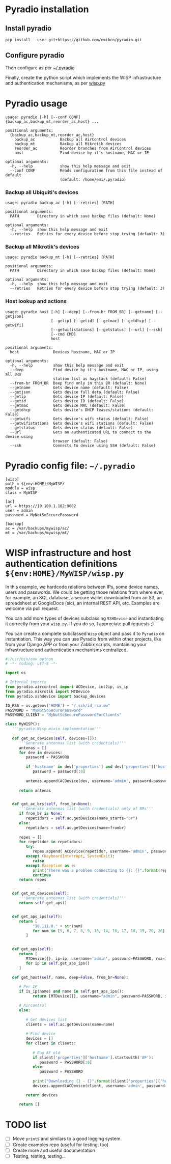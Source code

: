 # Pyradio installation
## Install pyradio
```shell
pip install --user git+https://github.com/emibcn/pyradio.git
```

## Configure pyradio
Then configure as per [~/.pyradio](#pyradio-config-file-pyradio)

Finally, create the python script which implements the WISP infrastructure and authentication
mechanisms, as per [wisp.py](#wisp-infrastructure-and-host-authentication-definitions-envhomemywispwisppy)

# Pyradio usage
```
usage: pyradio [-h] [--conf CONF] {backup_ac,backup_mt,reorder_ac,host} ...

positional arguments:
  {backup_ac,backup_mt,reorder_ac,host}
    backup_ac           Backup all AirControl devices
    backup_mt           Backup all Mikrotik devices
    reorder_ac          Reorder branches from AirControl devices
    host                Find device by it's hostname, MAC or IP

optional arguments:
  -h, --help            show this help message and exit
  --conf CONF           Reads configuration from this file instead of default
                        (default: /home/emi/.pyradio)
```


### Backup all Ubiquiti's devices
```
usage: pyradio backup_ac [-h] [--retries] [PATH]

positional arguments:
  PATH        Directory in which save backup files (default: None)

optional arguments:
  -h, --help  show this help message and exit
  --retries   Retries for every device before stop trying (default: 3)
```

### Backup all Mikrotik's devices
```
usage: pyradio backup_mt [-h] [--retries] [PATH]

positional arguments:
  PATH        Directory in which save backup files (default: None)

optional arguments:
  -h, --help  show this help message and exit
  --retries   Retries for every device before stop trying (default: 3)
```

### Host lookup and actions
```
usage: pyradio host [-h] [--deep] [--from-br FROM_BR] [--getname] [--getjson]
                    [--getip] [--getid] [--getmac] [--getdhcp] [--getwifi]
                    [--getwifistations] [--getstatus] [--url] [--ssh]
                    [--cmd CMD]
                    host

positional arguments:
  host               Devices hostname, MAC or IP

optional arguments:
  -h, --help         show this help message and exit
  --deep             Find device by it's hostname, MAC or IP, using all BRs
                     station list as haystack (default: False)
  --from-br FROM_BR  Deep find only in this BR (default: None)
  --getname          Gets device name (default: False)
  --getjson          Gets device full data (default: False)
  --getip            Gets device IP (default: False)
  --getid            Gets device ID (default: False)
  --getmac           Gets device MAC (default: False)
  --getdhcp          Gets device's DHCP leases/stations (default: False)
  --getwifi          Gets device's wifi status (default: False)
  --getwifistations  Gets device's wifi stations (default: False)
  --getstatus        Gets device status (default: False)
  --url              Gets an authenticated URL to connect to the device using
                     browser (default: False)
  --ssh              Connects to device using SSH (default: False)
```


# Pyradio config file: `~/.pyradio`
```
[wisp]
path = ${env:HOME}/MyWISP/
module = wisp
class = MyWISP

[ac]
url = https://10.100.1.102:9082
user = admin
password = MyNotSoSecurePassword

[backup]
ac = /var/backups/mywisp/ac/
mt = /var/backups/mywisp/mt/
```

# WISP infrastructure and host authentication definitions `${env:HOME}/MyWISP/wisp.py`
In this example, we hardcode relations between IPs, some device names, users and passwords. We could be getting those relations from where ever, for example, an SQL database, a secure wallet downloaded from an S3, an spreadsheet at GoogleDocs (sic), an internal REST API, etc. Examples are welcome via pull request.

You can add more types of devices subclassing `SSHDevice` and instantiating it correctly from your `wisp.py`. If you do so, I appreciate pull requests ;) 

You can create a complete subclassed `Wisp` object and pass it to `Pyradio` on instantiation. This way you can use Pyradio from within other projects, like from your Django APP or from your Zabbix scripts, mantaining your infrastructure and authentication mechanisms centralized.

```python
#!/usr/bin/env python
# -*- coding: utf-8 -*-

import os

# Internal imports
from pyradio.aircontrol import ACDevice, int2ip, is_ip
from pyradio.mikrotik import MTDevice
from pyradio.sshdevice import backup_devices

ID_RSA = os.getenv('HOME') + "/.ssh/id_rsa.mw"
PASSWORD = "MyNotSoSecurePassword"
PASSWORD_CLIENT = "MyNotSoSecurePasswordForClients"

class MyWISP():
   '''pyradio.Wisp mixin implementation'''
   
   def get_ac_devices(self, devices=[]):
      '''Generate antennas list (with credentials)'''
      antenas = []
      for dev in devices:
         password = PASSWORD
         
         if 'hostname' in dev['properties'] and dev['properties']['hostname'].startswith('AF'):
            password = password[:8]
         
         antenas.append(ACDevice(dev, username='admin', password=password, rsa=ID_RSA))
      
      return antenas


   def get_ac_brs(self, from_br=None):
      '''Generate antennas list (with credentials) only of BRs'''
      if from_br is None:
         repetidors = self.ac.getDevices(name_starts="br")
      else:
         repetidors = self.ac.getDevices(name=frombr)
      
      repes = []
      for repetidor in repetidors:
         try:
            repes.append( ACDevice(repetidor, username='admin', password=PASSWORD, rsa=ID_RSA) )
         except (KeyboardInterrupt, SystemExit):
            raise
         except Exception as e:
            print("There was a problem connecting to {}: {}".format(repe.name, str(e)))
            continue
      return repes


   def get_mt_devices(self):
      '''Generate antennas list (with credentials)'''
      return self.get_aps()


   def get_aps_ips(self):
      return [
            "10.111.0." + str(num) 
            for num in [5, 6, 7, 8, 9, 13, 14, 16, 17, 18, 19, 20, 26]
         ]


   def get_aps(self):
      return [
         MTDevice({}, ip=ip, username='admin', password=PASSWORD, rsa=ID_RSA)
         for ip in self.get_aps_ips()
      ]

   def get_host(self, name, deep=False, from_br=None):
   
      # Per IP
      if is_ip(name) and name in self.get_aps_ips():
            return [MTDevice({}, username="admin", password=PASSWORD, ip=name, rsa=ID_RSA)]

      # Aircontrol
      else:
         
         # Get devices list
         clients = self.ac.getDevices(name=name)
         
         # Find device
         devices = []
         for client in clients:
            
            # Bug AF old
            if client['properties']['hostname'].startswith('AF'):
               password = PASSWORD[:8]
            else:
               password = PASSWORD
            
            print("Downloading {} - {}".format(client['properties']['hostname'], client['properties']['mac']))
            devices.append(ACDevice(client, username='admin', password=password, rsa=ID_RSA))

         return devices

      return []
```

# TODO list
- [ ] Move `print`s and similars to a good logging system.
- [ ] Create examples repo (useful for testing, too)
- [ ] Create more and useful documentation
- [ ] Testing, testing, testing...
